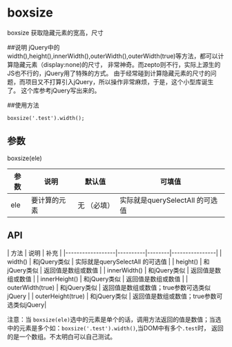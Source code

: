 # boxsize
boxsize 获取隐藏元素的宽高，尺寸

##说明
jQuery中的width(),height(),innerWidth(),outerWidth(),outerWidth(true)等方法，都可以计算隐藏元素（display:none)的尺寸，
非常神奇。而zepto则不行，实际上源生的JS也不行的，jQuery用了特殊的方式。
    由于经常碰到计算隐藏元素的尺寸的问题，而项目又不打算引入jQuery，所以操作非常麻烦，于是，这个小型库诞生了。
    这个库参考jQuery写出来的。

##使用方法

`
boxsize('.test').width();
`
## 参数
boxsize(ele)

|       参数       |   说明   |  默认值 |      可填值     |
|------------------|----------|--------|----------------|
|    ele           | 要计算的元素 | 无 （必填）    | 实际就是querySelectAll 的可选值 |

## API

|       方法       |   说明   |        补充     |
|------------------|----------|--------|----------------|
|    width()            | 和jQuery类似 | 实际就是querySelectAll 的可选值 |
|    height()           | 和jQuery类似 | 返回值是数组或数值 |
|    innerWidth()       | 和jQuery类似 | 返回值是数组或数值 |
|    innerHeight()      | 和jQuery类似 | 返回值是数组或数值 |
|    outerWidth(true)   | 和jQuery类似 | 返回值是数组或数值；true参数可选类似jQuery |
|    outerHeight(true)  | 和jQuery类似 | 返回值是数组或数值；true参数可选类似jQuery|

注意：当 `boxsize(ele)`选中的元素是单个的话，调用方法返回的值是数值；当选中的元素是多个如：`boxsize('.test').width()`,当DOM中有多个`.test`时，
返回的是一个数组。不太明白可以自己测试。







